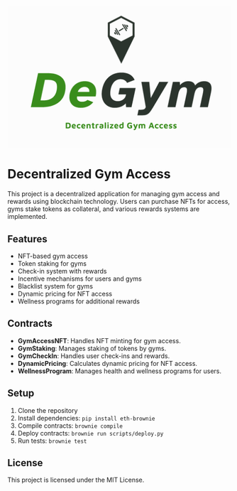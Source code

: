 ![alt text](assets/imgs/brand.png)

# Decentralized Gym Access

This project is a decentralized application for managing gym access and rewards using blockchain technology. Users can purchase NFTs for access, gyms stake tokens as collateral, and various rewards systems are implemented.

## Features

- NFT-based gym access
- Token staking for gyms
- Check-in system with rewards
- Incentive mechanisms for users and gyms
- Blacklist system for gyms
- Dynamic pricing for NFT access
- Wellness programs for additional rewards

## Contracts

- **GymAccessNFT**: Handles NFT minting for gym access.
- **GymStaking**: Manages staking of tokens by gyms.
- **GymCheckIn**: Handles user check-ins and rewards.
- **DynamicPricing**: Calculates dynamic pricing for NFT access.
- **WellnessProgram**: Manages health and wellness programs for users.

## Setup

1. Clone the repository
2. Install dependencies: `pip install eth-brownie`
3. Compile contracts: `brownie compile`
4. Deploy contracts: `brownie run scripts/deploy.py`
5. Run tests: `brownie test`

## License

This project is licensed under the MIT License.
